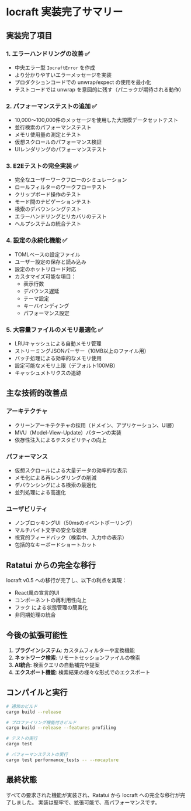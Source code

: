 # Iocraft 実装完了サマリー

## 実装完了項目

### 1. エラーハンドリングの改善 ✅
- 中央エラー型 `IocraftError` を作成
- より分かりやすいエラーメッセージを実装
- プロダクションコードでの unwrap/expect の使用を最小化
- テストコードでは unwrap を意図的に残す（パニックが期待される動作）

### 2. パフォーマンステストの追加 ✅
- 10,000〜100,000件のメッセージを使用した大規模データセットテスト
- 並行検索のパフォーマンステスト
- メモリ使用量の測定とテスト
- 仮想スクロールのパフォーマンス検証
- UIレンダリングのパフォーマンステスト

### 3. E2Eテストの完全実装 ✅
- 完全なユーザーワークフローのシミュレーション
- ロールフィルターのワークフローテスト
- クリップボード操作のテスト
- モード間のナビゲーションテスト
- 検索のデバウンシングテスト
- エラーハンドリングとリカバリのテスト
- ヘルプシステムの統合テスト

### 4. 設定の永続化機能 ✅
- TOMLベースの設定ファイル
- ユーザー設定の保存と読み込み
- 設定のホットリロード対応
- カスタマイズ可能な項目：
  - 表示行数
  - デバウンス遅延
  - テーマ設定
  - キーバインディング
  - パフォーマンス設定

### 5. 大容量ファイルのメモリ最適化 ✅
- LRUキャッシュによる自動メモリ管理
- ストリーミングJSONパーサー（10MB以上のファイル用）
- バッチ処理による効率的なメモリ使用
- 設定可能なメモリ上限（デフォルト100MB）
- キャッシュメトリクスの追跡

## 主な技術的改善点

### アーキテクチャ
- クリーンアーキテクチャの採用（ドメイン、アプリケーション、UI層）
- MVU（Model-View-Update）パターンの実装
- 依存性注入によるテスタビリティの向上

### パフォーマンス
- 仮想スクロールによる大量データの効率的な表示
- メモ化による再レンダリングの削減
- デバウンシングによる検索の最適化
- 並列処理による高速化

### ユーザビリティ
- ノンブロッキングUI（50msのイベントポーリング）
- マルチバイト文字の安全な処理
- 視覚的フィードバック（検索中、入力中の表示）
- 包括的なキーボードショートカット

## Ratatui からの完全な移行

Iocraft v0.5 への移行が完了し、以下の利点を実現：
- React風の宣言的UI
- コンポーネントの再利用性向上
- フック による状態管理の簡素化
- 非同期処理の統合

## 今後の拡張可能性

1. **プラグインシステム**: カスタムフィルターや変換機能
2. **ネットワーク検索**: リモートセッションファイルの検索
3. **AI統合**: 検索クエリの自動補完や提案
4. **エクスポート機能**: 検索結果の様々な形式でのエクスポート

## コンパイルと実行

```bash
# 通常のビルド
cargo build --release

# プロファイリング機能付きビルド
cargo build --release --features profiling

# テストの実行
cargo test

# パフォーマンステストの実行
cargo test performance_tests -- --nocapture
```

## 最終状態

すべての要求された機能が実装され、Ratatui から Iocraft への完全な移行が完了しました。
実装は堅牢で、拡張可能で、高パフォーマンスです。